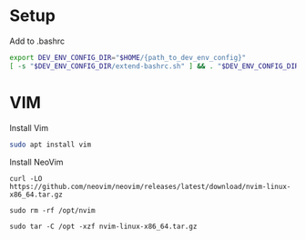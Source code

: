 # Setup

Add to .bashrc

```bash
export DEV_ENV_CONFIG_DIR="$HOME/{path_to_dev_env_config}"
[ -s "$DEV_ENV_CONFIG_DIR/extend-bashrc.sh" ] && . "$DEV_ENV_CONFIG_DIR/extend-bashrc.sh"
```

# VIM

Install Vim

```bash
sudo apt install vim
```

Install NeoVim

```
curl -LO https://github.com/neovim/neovim/releases/latest/download/nvim-linux-x86_64.tar.gz
```

```
sudo rm -rf /opt/nvim
```

```
sudo tar -C /opt -xzf nvim-linux-x86_64.tar.gz
```
